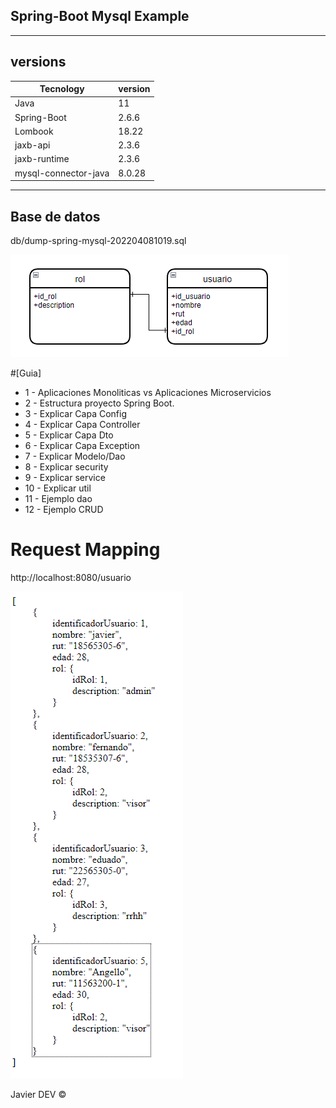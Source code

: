 ## Spring-Boot Mysql Example

-----
## versions

| Tecnology            | version |
|----------------------|---------|
| Java                 | 11      |
| Spring-Boot          | 2.6.6   |
| Lombook              | 18.22   | 
| jaxb-api             | 2.3.6   |
| jaxb-runtime         | 2.3.6   |
| mysql-connector-java | 8.0.28  |

-----
## Base de datos

db/dump-spring-mysql-202204081019.sql

![Some sample books](bd/bd.png)

#[Guia]

* 1 - Aplicaciones Monoliticas vs Aplicaciones Microservicios
* 2 - Estructura proyecto Spring Boot.
* 3 - Explicar Capa Config
* 4 - Explicar Capa Controller
* 5 - Explicar Capa Dto
* 6 - Explicar Capa Exception
* 7 - Explicar Modelo/Dao
* 8 - Explicar security
* 9 - Explicar service
* 10 - Explicar util 
* 11 - Ejemplo dao
* 12 - Ejemplo CRUD


# Request Mapping

http://localhost:8080/usuario

![Some sample books](src/response.png)

Javier DEV ©